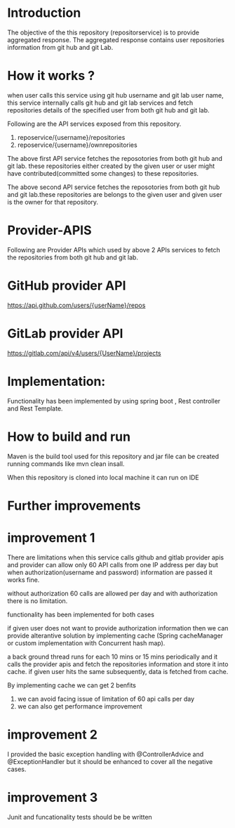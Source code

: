 Introduction 
==============
The objective of the this repository (repositorservice) is to provide aggregated response. The aggregated response contains user repositories information from git hub and git Lab.

How it works ?
==================
when user calls this service using git hub username and git lab user name, this service internally calls git hub and git lab services and fetch repositories details of the specified user from both git hub and git lab.

Following are the API services exposed from this repository.

1. reposervice/{username}/repositories  
2. reposervice/{username}/ownrepositories    

The above first API service fetches the reposotories from both git hub and git lab. 
these repositories either created by the given user or user might have contributed(committed some changes) to these repositories.

The above second API service fetches the reposotories from both git hub and git lab.these repositories are belongs to the given user and given user is the owner for that repository.

Provider-APIS
===============

Following are Provider APIs which used by above 2 APIs services to fetch the repositories from both git hub and git lab.

GitHub provider API
===================

 https://api.github.com/users/{userName}/repos

GitLab provider API
====================

https://gitlab.com/api/v4/users/{UserName}/projects



Implementation:
===============

Functionality has been implemented by using spring boot , Rest controller and Rest Template.

How to build and run
===========================
Maven is the build tool  used for this repository and  jar file can be created running commands like mvn clean insall.

When this repository is cloned into local machine it can run on IDE

Further improvements
==========================================

improvement 1
==============

There are limitations when this service calls github and gitlab provider apis and provider can allow only 60 API calls from one IP address per day but when authorization(username and password) information are passed it works fine.

without authorization 60 calls are allowed per day and with authorization there is no limitation.

functionality has been implemented for both cases

if given user does not want to provide authorization information then we can provide alterantive solution by implementing cache (Spring cacheManager or custom implementation with Concurrent hash map).

a back ground thread runs for each 10 mins or 15 mins periodically and it calls the provider apis and fetch the repositories information and store it into cache. if given user hits the same subsequently, data is fetched from cache.

By implementing cache we can get 2 benfits
1. we can avoid facing issue of limitation of 60 api calls per day
2. we can also get performance improvement


improvement 2
=============
I provided the basic exception handling with @ControllerAdvice and @ExceptionHandler but it should be enhanced to cover all the negative cases.

improvement 3
==============
Junit and funcationality tests should be be written















